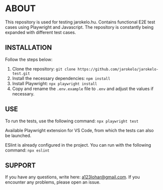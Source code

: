 # ABOUT

This repository is used for testing jarokelo.hu. Contains functional E2E test cases using Playwright and Javascript.
The repository is constantly being expanded with different test cases.


## INSTALLATION

Follow the steps below:
1. Clone the repository:
   `git clone https://github.com/jarokelo/jarokelo-test.git`
2. Install the necessary dependencies:
   `npm install`
3. Install Playwright:
   `npx playwright install`
4. Copy and rename the `.env.example` file to `.env` and adjust the values if necessary.


## USE

To run the tests, use the following command:
`npx playwright test`

Available Playwright extension for VS Code, from which the tests can also be launched.

ESlint is already configured in the project. You can run with the following command: `npx eslint`


## SUPPORT

If you have any questions, write here: a123lohar@gmail.com.
If you encounter any problems, please open an issue.
